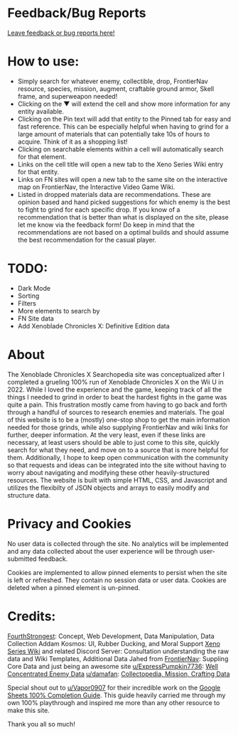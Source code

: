# Feedback/Bug Reports
[Leave feedback or bug reports here!](https://form.jotform.com/250710695236154)


# How to use:
- Simply search for whatever enemy, collectible, drop, FrontierNav resource, species, mission, augment, craftable ground armor, Skell frame, and superweapon needed!
- Clicking on the ▼ will extend the cell and show more information for any entity available.
- Clicking on the Pin text will add that entity to the Pinned tab for easy and fast reference. This can be especially helpful when having to grind for a large amount of materials that can potentially take 10s of hours to acquire. Think of it as a shopping list!
- Clicking on searchable elements within a cell will automatically search for that element.
- Links on the cell title will open a new tab to the Xeno Series Wiki entry for that entity.
- Links on FN sites will open a new tab to the same site on the interactive map on FrontierNav, the Interactive Video Game Wiki.
- Listed in dropped materials data are recommendations. These are opinion based and hand picked suggestions for which enemy is the best to fight to grind for each specific drop. If you know of a recommendation that is better than what is displayed on the site, please let me know via the feedback form! Do keep in mind that the recommendations are not based on a optimal builds and should assume the best recommendation for the casual player.

# TODO:
- Dark Mode
- Sorting
- Filters
- More elements to search by
- FN Site data
- Add Xenoblade Chronicles X: Definitive Edition data

# About
The Xenoblade Chronicles X Searchopedia site was conceptualized after I completed a grueling 100% run of Xenoblade Chronicles X on the Wii U in 2022. While I loved the experience and the game, keeping track of all the things I needed to grind in order to beat the hardest fights in the game was quite a pain. This frustration mostly came from having to go back and forth through a handful of sources to research enemies and materials. The goal of this website is to be a (mostly) one-stop shop to get the main information needed for those grinds, while also supplying FrontierNav and wiki links for further, deeper information. At the very least, even if these links are necessary, at least users should be able to just come to this site, quickly search for what they need, and move on to a source that is more helpful for them. Additionally, I hope to keep open communication with the community so that requests and ideas can be integrated into the site without having to worry about navigating and modifying these other heavily-structured resources. The website is built with simple HTML, CSS, and Javascript and utilizes the flexibilty of JSON objects and arrays to easily modify and structure data.

# Privacy and Cookies
No user data is collected through the site. No analytics will be implemented and any data collected about the user experience will be through user-submitted feedback.

Cookies are implemented to allow pinned elements to persist when the site is left or refreshed. They contain no session data or user data.  Cookies are deleted when a pinned element is un-pinned.

# Credits:
[FourthStrongest](https://fourthstrongest.github.io/): Concept, Web Development, Data Manipulation, Data Collection
Addam Kosmos: UI, Rubber Ducking, and Moral Support
[Xeno Series Wiki](https://www.xenoserieswiki.org/wiki/Main_Page) and related Discord Server: Consultation understanding the raw data and Wiki Templates, Additional Data
Jahed from [FrontierNav](https://frontiernav.net/wiki/xenoblade-chronicles-x): Suppling Core Data and just being an awesome site
[u/ExpressPumpkin7736](https://www.reddit.com/r/XenobladeChroniclesX/comments/s70gjt/xcx_player_guides_complete_enemy_information_and/): [Well Concentrated Enemy Data](https://docs.google.com/spreadsheets/d/1m5kKS_69chohllO4r5xaP3_aMKbwmxeOMQq7CMhVyLc/edit?gid=0#gid=0)
[u/damafan](https://www.reddit.com/r/Xenoblade_Chronicles/comments/3vxesl/the_ultimate_spreadsheet_data_of_xcx/): [Collectopedia, Mission, Crafting Data](https://docs.google.com/spreadsheets/d/1g0YR4M8RAHiRhCbAvV4tjXXHLEhRMrARzZMYAUGmyZ4/htmlview#)

Special shout out to [u/Vapor0907](https://www.reddit.com/r/XenobladeChroniclesX/comments/104yfgw/the_ultimate_100_guide/) for their incredible work on the [Google Sheets 100% Completion Guide](https://docs.google.com/spreadsheets/d/1g0YR4M8RAHiRhCbAvV4tjXXHLEhRMrARzZMYAUGmyZ4/htmlview#). This guide heavily carried me through my own 100% playthrough and inspired me more than any other resource to make this site.

Thank you all so much!